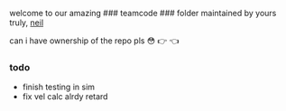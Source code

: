 welcome to our amazing ### teamcode ### folder
maintained by yours truly, [neil](https://github.com/AsianKoala)



can i have ownership of the repo pls :flushed: :point_right: :point_left:  

### todo
  - finish testing in sim
  - fix vel calc alrdy retard

